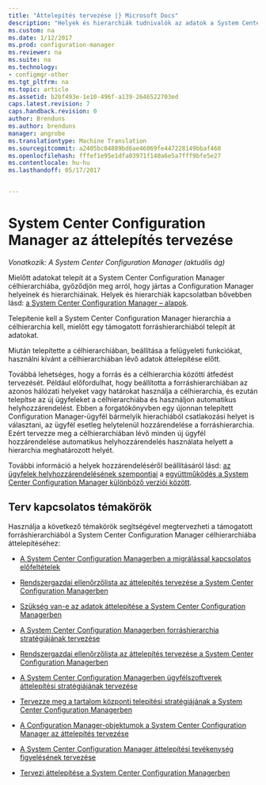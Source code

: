 ```yaml
---
title: "Áttelepítés tervezése |} Microsoft Docs"
description: "Helyek és hierarchiák tudnivalók az adatok a System Center Configuration Manager célhierarchiába történő áttelepítése előtt."
ms.custom: na
ms.date: 1/12/2017
ms.prod: configuration-manager
ms.reviewer: na
ms.suite: na
ms.technology:
- configmgr-other
ms.tgt_pltfrm: na
ms.topic: article
ms.assetid: b2bf493e-1e10-496f-a139-2646522703ed
caps.latest.revision: 7
caps.handback.revision: 0
author: Brenduns
ms.author: brenduns
manager: angrobe
ms.translationtype: Machine Translation
ms.sourcegitcommit: a2405bc04889bd6ae46069fe447228149bbaf468
ms.openlocfilehash: fffef1e95e1dfa03971f140a6e5a7fff9bfe5e27
ms.contentlocale: hu-hu
ms.lasthandoff: 05/17/2017


---
```

# <a name="plan-for-migration-to-system-center-configuration-manager"></a>System Center Configuration Manager az áttelepítés tervezése

*Vonatkozik: A System Center Configuration Manager (aktuális ág)*

Mielőtt adatokat telepít át a System Center Configuration Manager célhierarchiába, győződjön meg arról, hogy jártas a Configuration Manager helyeinek és hierarchiáinak. Helyek és hierarchiák kapcsolatban bővebben lásd: [a System Center Configuration Manager – alapok](../../core/understand/fundamentals.md).  

 Telepítenie kell a System Center Configuration Manager hierarchia a célhierarchia kell, mielőtt egy támogatott forráshierarchiából telepít át adatokat.  

 Miután telepítette a célhierarchiában, beállítása a felügyeleti funkciókat, használni kívánt a célhierarchiában lévő adatok áttelepítése előtt.  

 Továbbá lehetséges, hogy a forrás és a célhierarchia közötti átfedést tervezését. Például előfordulhat, hogy beállította a forráshierarchiában az azonos hálózati helyeket vagy határokat használja a célhierarchia, és ezután telepítse az új ügyfeleket a célhierarchiába és használjon automatikus helyhozzárendelést. Ebben a forgatókönyvben egy újonnan telepített Configuration Manager-ügyfél bármelyik hierachiából csatlakozási helyet is választani, az ügyfél esetleg helytelenül hozzárendelése a forráshierarchia. Ezért tervezze meg a célhierarchiában lévő minden új ügyfél hozzárendelése automatikus helyhozzárendelés használata helyett a hierarchia meghatározott helyét.  

 További információ a helyek hozzárendeléséről beállításáról lásd: [az ügyfelek helyhozzárendelésének szempontjai](../../core/plan-design/hierarchy/interoperability-between-different-versions.md#BKMK_SupConfigSiteAssignment) a [együttműködés a System Center Configuration Manager különböző verziói között](../../core/plan-design/hierarchy/interoperability-between-different-versions.md).  

## <a name="plan-topics"></a>Terv kapcsolatos témakörök  
 Használja a következő témakörök segítségével megtervezheti a támogatott forráshierarchiából a System Center Configuration Manager célhierarchiába áttelepítéséhez:

-   [A System Center Configuration Managerben a migrálással kapcsolatos előfeltételek](../../core/migration/prerequisites-for-migration.md)  

-   [Rendszergazdai ellenőrzőlista az áttelepítés tervezése a System Center Configuration Managerben](../../core/migration/administrator-checklists-for-migration-planning.md)  

-   [Szükség van-e az adatok áttelepítése a System Center Configuration Managerben](../../core/migration/determine-whether-to-migrate-data.md)  

-   [A System Center Configuration Managerben forráshierarchia stratégiájának tervezése](../../core/migration/planning-a-source-hierarchy-strategy.md)  

-   [Rendszergazdai ellenőrzőlista az áttelepítés tervezése a System Center Configuration Managerben](../../core/migration/administrator-checklists-for-migration-planning.md)  

-   [A System Center Configuration Managerben ügyfélszoftverek áttelepítési stratégiájának tervezése](../../core/migration/planning-a-client-migration-strategy.md)  

-   [Tervezze meg a tartalom központi telepítési stratégiájának a System Center Configuration Managerben](../../core/migration/planning-a-content-deployment-migration-strategy.md)  

-   [A Configuration Manager-objektumok a System Center Configuration Manager az áttelepítés tervezése](../../core/migration/planning-for-the-migration-of-objects.md)  

-   [A System Center Configuration Manager áttelepítési tevékenység figyelésének tervezése](../../core/migration/planning-to-monitor-migration-activity.md)  

-   [Tervezi áttelepítése a System Center Configuration Managerben](../../core/migration/planning-to-complete-migration.md)  

